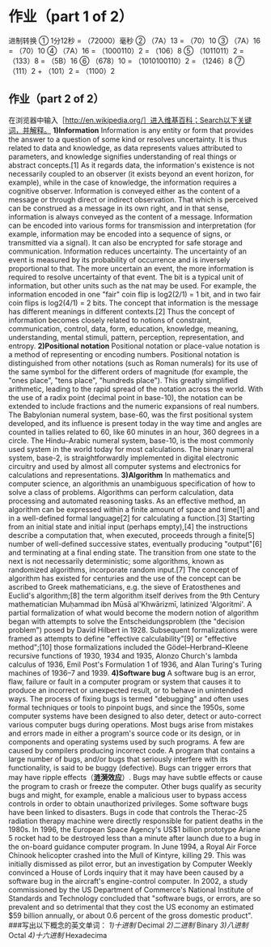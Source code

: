 # 作业（part 1 of 2）
进制转换
① 1分12秒 = （72000）毫秒
② （7A）13 = （70）10
③ （7A）16 = （70）10 
④ （7A）16 = （1000110）2 = （106）8 
⑤ （1011011）2 = （133）8 = （5B）16 
⑥ （678）10 = （1010100110）2 = （1246）8 
⑦ （111）2 + （101）2 = （1100）2
## 作业（part 2 of 2）
在浏览器中输入［http://en.wikipedia.org/］进入维基百科；Search以下关键词，并解释。
**1)Information**
Information is any entity or form that provides the answer to a question of some kind or resolves uncertainty. It is thus related to data and knowledge, as data represents values attributed to parameters, and knowledge signifies understanding of real things or abstract concepts.[1] As it regards data, the information's existence is not necessarily coupled to an observer (it exists beyond an event horizon, for example), while in the case of knowledge, the information requires a cognitive observer.
Information is conveyed either as the content of a message or through direct or indirect observation. That which is perceived can be construed as a message in its own right, and in that sense, information is always conveyed as the content of a message.
Information can be encoded into various forms for transmission and interpretation (for example, information may be encoded into a sequence of signs, or transmitted via a signal). It can also be encrypted for safe storage and communication.
Information reduces uncertainty. The uncertainty of an event is measured by its probability of occurrence and is inversely proportional to that. The more uncertain an event, the more information is required to resolve uncertainty of that event. The bit is a typical unit of information, but other units such as the nat may be used. For example, the information encoded in one "fair" coin flip is log2(2/1) = 1 bit, and in two fair coin flips is log2(4/1) = 2 bits.
The concept that information is the message has different meanings in different contexts.[2] Thus the concept of information becomes closely related to notions of constraint, communication, control, data, form, education, knowledge, meaning, understanding, mental stimuli, pattern, perception, representation, and entropy.
**2)Positional notation**
Positional notation or place-value notation is a method of representing or encoding numbers. Positional notation is distinguished from other notations (such as Roman numerals) for its use of the same symbol for the different orders of magnitude (for example, the "ones place", "tens place", "hundreds place"). This greatly simplified arithmetic, leading to the rapid spread of the notation across the world.
With the use of a radix point (decimal point in base-10), the notation can be extended to include fractions and the numeric expansions of real numbers.
The Babylonian numeral system, base-60, was the first positional system developed, and its influence is present today in the way time and angles are counted in tallies related to 60, like 60 minutes in an hour, 360 degrees in a circle. The Hindu–Arabic numeral system, base-10, is the most commonly used system in the world today for most calculations. The binary numeral system, base-2, is straightforwardly implemented in digital electronic circuitry and used by almost all computer systems and electronics for calculations and representations.
**3)Algorithm**
In mathematics and computer science, an algorithmis an unambiguous specification of how to solve a class of problems. Algorithms can perform calculation, data processing and automated reasoning tasks.
As an effective method, an algorithm can be expressed within a finite amount of space and time[1] and in a well-defined formal language[2] for calculating a function.[3] Starting from an initial state and initial input (perhaps empty),[4] the instructions describe a computation that, when executed, proceeds through a finite[5] number of well-defined successive states, eventually producing "output"[6] and terminating at a final ending state. The transition from one state to the next is not necessarily deterministic; some algorithms, known as randomized algorithms, incorporate random input.[7]
The concept of algorithm has existed for centuries and the use of the concept can be ascribed to Greek mathematicians, e.g. the sieve of Eratosthenes and Euclid's algorithm;[8] the term algorithm itself derives from the 9th Century mathematician Muḥammad ibn Mūsā al'Khwārizmī, latinized 'Algoritmi'. A partial formalization of what would become the modern notion of algorithm began with attempts to solve the Entscheidungsproblem (the "decision problem") posed by David Hilbert in 1928. Subsequent formalizations were framed as attempts to define "effective calculability"[9] or "effective method";[10] those formalizations included the Gödel–Herbrand–Kleene recursive functions of 1930, 1934 and 1935, Alonzo Church's lambda calculus of 1936, Emil Post's Formulation 1 of 1936, and Alan Turing's Turing machines of 1936–7 and 1939.
**4)Software bug** 
A software bug is an error, flaw, failure or fault in a computer program or system that causes it to produce an incorrect or unexpected result, or to behave in unintended ways. The process of fixing bugs is termed "debugging" and often uses formal techniques or tools to pinpoint bugs, and since the 1950s, some computer systems have been designed to also deter, detect or auto-correct various computer bugs during operations.
Most bugs arise from mistakes and errors made in either a program's source code or its design, or in components and operating systems used by such programs. A few are caused by compilers producing incorrect code. A program that contains a large number of bugs, and/or bugs that seriously interfere with its functionality, is said to be buggy (defective). Bugs can trigger errors that may have ripple effects（**涟漪效应**）. Bugs may have subtle effects or cause the program to crash or freeze the computer. Other bugs qualify as security bugs and might, for example, enable a malicious user to bypass access controls in order to obtain unauthorized privileges.
Some software bugs have been linked to disasters. Bugs in code that controls the Therac-25 radiation therapy machine were directly responsible for patient deaths in the 1980s. In 1996, the European Space Agency's US$1 billion prototype Ariane 5 rocket had to be destroyed less than a minute after launch due to a bug in the on-board guidance computer program. In June 1994, a Royal Air Force Chinook helicopter crashed into the Mull of Kintyre, killing 29. This was initially dismissed as pilot error, but an investigation by Computer Weekly convinced a House of Lords inquiry that it may have been caused by a software bug in the aircraft's engine-control computer.
In 2002, a study commissioned by the US Department of Commerce's National Institute of Standards and Technology concluded that "software bugs, or errors, are so prevalent and so detrimental that they cost the US economy an estimated $59 billion annually, or about 0.6 percent of the gross domestic product".
###写出以下概念的英文单词：
*1)十进制*
Decimal
*2)二进制*
Binary
*3)八进制*
Octal
*4)十六进制*
Hexadecima


